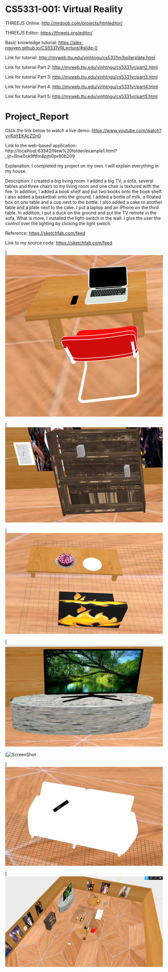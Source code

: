 # CS5331-001: Virtual Reality
THREEJS Online: http://mrdoob.com/projects/htmleditor/

THREEJS Editor: https://threejs.org/editor/

Basic knowledge tutorial: https://alex-nguyen.github.io/CS5331VRLecture/#slide-0

Link for tutorial: http://myweb.ttu.edu/vinhtngu/cs5331vr/boilerplate.html

Link for tutorial Part 2: http://myweb.ttu.edu/vinhtngu/cs5331vr/part2.html

Link for tutorial Part 3: http://myweb.ttu.edu/vinhtngu/cs5331vr/part3.html

Link for tutorial Part 4: http://myweb.ttu.edu/vinhtngu/cs5331vr/part4.html

Link for tutorial Part 5: http://myweb.ttu.edu/vinhtngu/cs5331vr/part5.html

# Project_Report
Click the link below to watch a live demo:
https://www.youtube.com/watch?v=KpYEKAcZDn0

Link to the web-based application: 
http://localhost:63342/New%20folder/example1.html?_ijt=l9ne0ck9ftfm8pjhi0pr80b209

Explanation:
I completed my project on my own. I will explain everything in my house. 

Description:
I created a big living room. I added a big TV, a sofa, several tables and three chairs to my living room and one chair is textured with the fire. In addition, I added a book shelf and put two books onto the book shelf. I also added a basketball onto the ground, I added a bottle of milk, a floated box on one table and a cup next to the bottle. I also added a cake to another table and a plate next to the cake. I put a laptop and an iPhone on the third table. In addition, I put a duck on the ground and put the TV remote in the sofa. What is more, I installed the light-switch in the wall. I give the user the control over the lighting by clicking the light switch. 


Reference:
https://sketchfab.com/feed

Link to my source code:
https://sketchfab.com/feed

[![ScreenShot](/images/7.PNG)

[![ScreenShot](/images/8.PNG)

[![ScreenShot](/images/9.PNG)

[![ScreenShot](/images/10.PNG)

[![ScreenShot](/images11.PNG)

[![ScreenShot](/images/12.PNG)

[![ScreenShot](/images/13.png)
